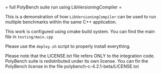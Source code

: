 = full PolyBench suite run using LibVersioningCompiler =

This is a demonstration of how `LibVersioningCompiler` can be used to run multiple benchmarks within the same C++ application.

This work is configured using cmake build system.
You can find the main file in `testing/main.cpp`

Please use the `deploy.sh` script to properly install everything.

Please note that the LICENSE.txt file refers ONLY to the integration code.
PolyBench suite is redistributed under its own license.
You can fin the PolyBench license in the file polybench-c-4.2.1-beta/LICENSE.txt
